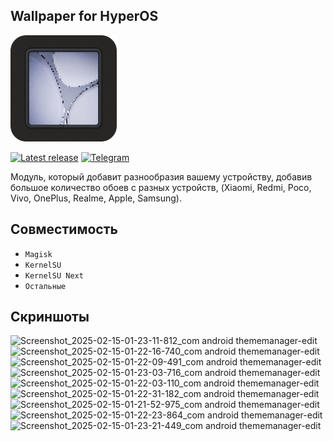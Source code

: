 ## Wallpaper for HyperOS
<img src="/assets/wallpaper-hyperos-logo.png" style="width: 170px;" alt="logo">

[![Latest release](https://img.shields.io/github/v/release/custombeta/Wallpaper-for-HyperOS-1-2?label=Релиз&color=red&logo=github)](https://github.com/custombeta/Wallpaper-for-HyperOS-1-2/releases/latest)
[![Telegram](https://img.shields.io/badge/Telegram-blue?logo=Telegram&logoColor=white)](https://t.me/duchamppower)

Модуль, который добавит разнообразия вашему устройству, добавив большое количество обоев с разных устройств,
(Xiaomi, Redmi, Poco, Vivo, OnePlus, Realme, Apple, Samsung).

## Совместимость
- `Magisk`
- `KernelSU`
- `KernelSU Next`
- `Остальные`

## Скриншоты
![Screenshot_2025-02-15-01-23-11-812_com android thememanager-edit](https://github.com/user-attachments/assets/a56a0775-c745-4142-a7ea-441f36b216d5)
![Screenshot_2025-02-15-01-22-16-740_com android thememanager-edit](https://github.com/user-attachments/assets/250faf76-a834-4886-bd26-13d01e8df282)
![Screenshot_2025-02-15-01-22-09-491_com android thememanager-edit](https://github.com/user-attachments/assets/6085b0e2-3cd1-4fc3-b911-b63d1e8b660f)
![Screenshot_2025-02-15-01-23-03-716_com android thememanager-edit](https://github.com/user-attachments/assets/35d0bf8b-57e8-4024-9dd2-926420db066c)
![Screenshot_2025-02-15-01-22-03-110_com android thememanager-edit](https://github.com/user-attachments/assets/ba7c7736-6eb8-4099-9dcc-4e8b067c5491)
![Screenshot_2025-02-15-01-22-31-182_com android thememanager-edit](https://github.com/user-attachments/assets/1ce59c26-3fb8-4124-b2fa-fd7eb6197f4f)
![Screenshot_2025-02-15-01-21-52-975_com android thememanager-edit](https://github.com/user-attachments/assets/c56d389f-a8f4-4564-aafb-873e407a0654)
![Screenshot_2025-02-15-01-22-23-864_com android thememanager-edit](https://github.com/user-attachments/assets/12e33bae-60b4-4ba3-8972-41d5a02445d9)
![Screenshot_2025-02-15-01-23-21-449_com android thememanager-edit](https://github.com/user-attachments/assets/4813f73a-6be4-40ff-8487-fe491463794c)
